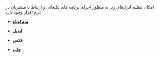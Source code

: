 امکان تنظیم ابزارهای زیر به منظور اجرای برنامه های تبلیغاتی و ارتباط با مشتریان در نرم افزار وجود دارد:

- **[پبام‌کوتاه](https://github.com/1stco/PayamGostarDocs/blob/master/help2.5.4%20new/Getting-Started/General%20settings/Line%20settings/sms/Supported%20lines.md)**

- **[ایمیل](https://github.com/1stco/PayamGostarDocs/blob/master/help2.5.4%20new/Getting-Started/General%20settings/Line%20settings/email/email-setting.md)**

- **فکس**

- **[چاپ](https://github.com/1stco/PayamGostarDocs/blob/master/help2.5.4%20new/Getting-Started/General%20settings/Line%20settings/print/%D8%AA%D9%86%D8%B8%DB%8C%D9%85%D8%A7%D8%AA%20%D9%BE%D8%B1%DB%8C%D9%86%D8%AA%D8%B1.md)**

